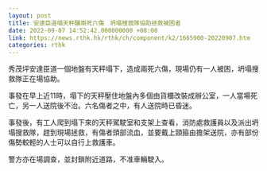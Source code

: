 ```yaml
---
layout: post
title: 安達臣道塌天秤釀兩死六傷　坍塌搜救隊協助拯救被困者
date: 2022-09-07 14:52:42.000000000 +08:00
link: https://news.rthk.hk/rthk/ch/component/k2/1665900-20220907.htm
categories: rthk
---
```


秀茂坪安達臣道一個地盤有天秤塌下，造成兩死六傷，現場仍有一人被困，坍塌搜救隊正在場協助。

事發在早上近11時，塌下的天秤壓住地盤內多個由貨櫃改裝成辦公室，一人當場死亡，另一人送院後不治。六名傷者之中，有人送院時已昏迷。

事發後，有工人爬到塌下來的天秤駕駛室和支架上查看，消防處救護員以及派出坍塌搜救隊，趕到現場拯救，有傷者頭部流血，並要戴上頸箍由擔架送院，亦有部份傷勢較輕的人士可以自行上救護車。

警方亦在場調查，並封鎖附近道路，不准車輛駛入。
